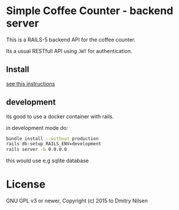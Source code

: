 # Simple Coffee Counter - backend server

This is a RAILS-5 backend API for the coffee counter.

Its a usual RESTfull API using `JWT` for authentication.

## Install

[see this instructions](doc/INSTALL.md)

## development

its good to use a docker container with rails.

in development mode do:

```bash
bundle install --without production
rails db:setup RAILS_ENV=development
rails server -b 0.0.0.0
```

this would use e.g sqlite database

# License

GNU GPL v3 or newer,
Copyright (c) 2015 to Dmitry Nilsen

